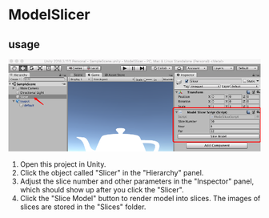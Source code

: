 # ModelSlicer
## usage
![usage](https://github.com/hedejing/ModelSlicer/blob/master/usage.png)
1. Open this project in Unity.
2. Click the object called "Slicer" in the "Hierarchy" panel.
3. Adjust the slice number and other parameters in the "Inspector" panel, which should show up after you click the "Slicer".
4. Click the "Slice Model" button to render model into slices. The images of slices are stored in the "Slices" folder.

